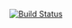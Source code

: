 [![Build Status](https://app.travis-ci.com/ArturAssisComp/rust-practice.svg?token=G23Ly9XjK7ptqxEbVx2R&branch=master)](https://app.travis-ci.com/ArturAssisComp/rust-practice)